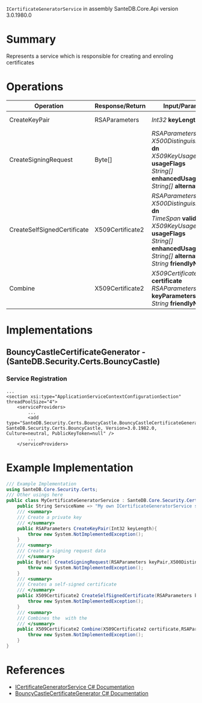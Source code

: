 `ICertificateGeneratorService` in assembly SanteDB.Core.Api version 3.0.1980.0

# Summary
Represents a service which is responsible for creating and enroling certificates

# Operations

|Operation|Response/Return|Input/Parameter|Description|
|-|-|-|-|
|CreateKeyPair|RSAParameters|*Int32* **keyLength**|Create a private key|
|CreateSigningRequest|Byte[]|*RSAParameters* **keyPair**<br/>*X500DistinguishedName* **dn**<br/>*X509KeyUsageFlags* **usageFlags**<br/>*String[]* **enhancedUsages**<br/>*String[]* **alternateNames**|Create a signing request data|
|CreateSelfSignedCertificate|X509Certificate2|*RSAParameters* **keyPair**<br/>*X500DistinguishedName* **dn**<br/>*TimeSpan* **validityPeriod**<br/>*X509KeyUsageFlags* **usageFlags**<br/>*String[]* **enhancedUsages**<br/>*String[]* **alternateNames**<br/>*String* **friendlyName**|Creates a self-signed certificate|
|Combine|X509Certificate2|*X509Certificate2* **certificate**<br/>*RSAParameters* **keyParameters**<br/>*String* **friendlyName**|Combines the  with the|

# Implementations


## BouncyCastleCertificateGenerator - (SanteDB.Security.Certs.BouncyCastle)


### Service Registration
```markup
...
<section xsi:type="ApplicationServiceContextConfigurationSection" threadPoolSize="4">
	<serviceProviders>
		...
		<add type="SanteDB.Security.Certs.BouncyCastle.BouncyCastleCertificateGenerator, SanteDB.Security.Certs.BouncyCastle, Version=3.0.1982.0, Culture=neutral, PublicKeyToken=null" />
		...
	</serviceProviders>
```
# Example Implementation
```csharp
/// Example Implementation
using SanteDB.Core.Security.Certs;
/// Other usings here
public class MyCertificateGeneratorService : SanteDB.Core.Security.Certs.ICertificateGeneratorService { 
	public String ServiceName => "My own ICertificateGeneratorService service";
	/// <summary>
	/// Create a private key
	/// </summary>
	public RSAParameters CreateKeyPair(Int32 keyLength){
		throw new System.NotImplementedException();
	}
	/// <summary>
	/// Create a signing request data
	/// </summary>
	public Byte[] CreateSigningRequest(RSAParameters keyPair,X500DistinguishedName dn,X509KeyUsageFlags usageFlags,String[] enhancedUsages,String[] alternateNames){
		throw new System.NotImplementedException();
	}
	/// <summary>
	/// Creates a self-signed certificate
	/// </summary>
	public X509Certificate2 CreateSelfSignedCertificate(RSAParameters keyPair,X500DistinguishedName dn,TimeSpan validityPeriod,X509KeyUsageFlags usageFlags,String[] enhancedUsages,String[] alternateNames,String friendlyName){
		throw new System.NotImplementedException();
	}
	/// <summary>
	/// Combines the  with the
	/// </summary>
	public X509Certificate2 Combine(X509Certificate2 certificate,RSAParameters keyParameters,String friendlyName){
		throw new System.NotImplementedException();
	}
}
```

# References

* [ICertificateGeneratorService C# Documentation](http://santesuite.org/assets/doc/net/html/T_SanteDB_Core_Security_Certs_ICertificateGeneratorService.htm)
* [BouncyCastleCertificateGenerator C# Documentation](http://santesuite.org/assets/doc/net/html/T_SanteDB_Security_Certs_BouncyCastle_BouncyCastleCertificateGenerator.htm)
